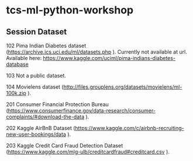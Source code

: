 # tcs-ml-python-workshop

## Session           Dataset
102                 Pima Indian Diabetes dataset (https://archive.ics.uci.edu/ml/datasets.php ).  Currently not available at url. Available here: https://www.kaggle.com/uciml/pima-indians-diabetes-database

103                 Not a public dataset.
  
104                 Movielens dataset (http://files.grouplens.org/datasets/movielens/ml-100k.zip ). 

201                 Consumer Financial Protection Bureau (https://www.consumerfinance.gov/data-research/consumer-complaints/#download-the-data ).  

202                 Kaggle AirBnB Dataset (https://www.kaggle.com/c/airbnb-recruiting-new-user-bookings/data ). 

203                 Kaggle Credit Card Fraud Detection Dataset (https://www.kaggle.com/mlg-ulb/creditcardfraud#creditcard.csv ).
